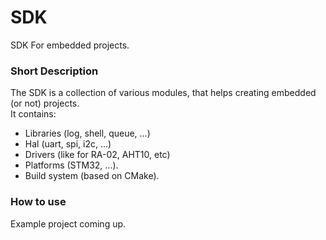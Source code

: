 # SDK
SDK For embedded projects.  

### Short Description
The SDK is a collection of various modules, that helps creating embedded (or not) projects.  
It contains:
 - Libraries (log, shell, queue, ...)
 - Hal (uart, spi, i2c, ...)
 - Drivers (like for RA-02, AHT10, etc)
 - Platforms (STM32, ...).  
 - Build system (based on CMake).  

### How to use
Example project coming up.
